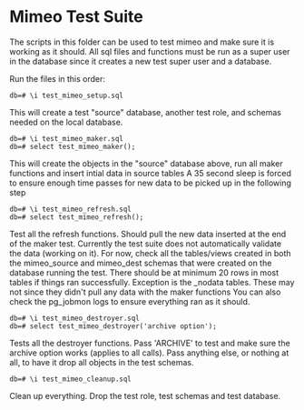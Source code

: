 Mimeo Test Suite
==============
The scripts in this folder can be used to test mimeo and make sure it is working as it should. All sql files and functions must be run as a super user in the database since it creates a new test super user and a database.

Run the files in this order:

    db=# \i test_mimeo_setup.sql

This will create a test "source" database, another test role, and schemas needed on the local database.

    db=# \i test_mimeo_maker.sql
    db=# select test_mimeo_maker();

This will create the objects in the "source" database above, run all maker functions and insert intial data in source tables
A 35 second sleep is forced to ensure enough time passes for new data to be picked up in the following step

    db=# \i test_mimeo_refresh.sql
    db=# select test_mimeo_refresh();

Test all the refresh functions. Should pull the new data inserted at the end of the maker test.
Currently the test suite does not automatically validate the data (working on it).
For now, check all the tables/views created in both the mimeo_source and mimeo_dest schemas that were created on the database running the test.
There should be at minimum 20 rows in most tables if things ran successfully. Exception is the _nodata tables. These may not since they didn't pull any data with the maker functions
You can also check the pg_jobmon logs to ensure everything ran as it should.

    db=# \i test_mimeo_destroyer.sql
    db=# select test_mimeo_destroyer('archive option');

Tests all the destroyer functions. Pass 'ARCHIVE' to test and make sure the archive option works (applies to all calls). Pass anything else, or nothing at all, to have it drop all objects in the test schemas.

    db=# \i test_mimeo_cleanup.sql

Clean up everything. Drop the test role, test schemas and test database.
